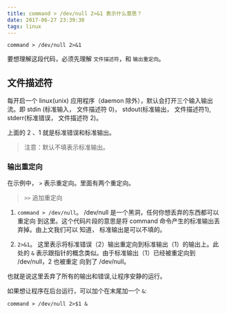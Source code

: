 ```yaml
---
title: command > /dev/null 2>&1 表示什么意思？
date: 2017-06-27 23:39:30
tags: linux
---
```


```
command > /dev/null 2>&1
```

要想理解这段代码，必须先理解 `文件描述符`，和 `输出重定向`。

## 文件描述符

每开启一个 linux(unix) 应用程序（daemon 除外），默认会打开三个输入输出流。即
stdin (标准输入， 文件描述符 0)， stdout(标准输出， 文件描述符1),
stderr(标准错误， 文件描述符 2)。

上面的 2 、1 就是标准错误和标准输出。

> 注意：默认不填表示标准输出。

### 输出重定向

在示例中， `>` 表示重定向。里面有两个重定向。

> `>>` 追加重定向

1. `command > /dev/null`。 /dev/null 是一个黑洞，任何你想丢弃的东西都可以重定向
到这里。这个代码片段的意思是将 command 命令产生的标准输出丢弃掉。由上文我们可以
知道， 标准输出是可以不填的。

2. `2>&1`。 这里表示将标准错误（2）输出重定向到标准输出（1）的输出上。此处的
`&` 表示跟指针的概念类似。由于标准输出（1）已经被重定向到 /dev/null，2 也被重定
向到了 /dev/null。

也就是说这里丢弃了所有的输出和错误,让程序安静的运行。

如果想让程序在后台运行，可以加个在末尾加一个 `&`:

```
command > /dev/null 2>$1 &
```

